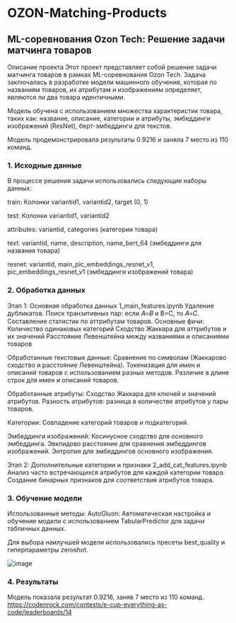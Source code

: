 # OZON-Matching-Products
## ML-соревнования Ozon Tech: Решение задачи матчинга товаров
Описание проекта
Этот проект представляет собой решение задачи матчинга товаров в рамках ML-соревнования Ozon Tech. Задача заключалась в разработке модели машинного обучения, которая по названиям товаров, их атрибутам и изображениям определяет, являются ли два товара идентичными.

Модель обучена с использованием множества характеристик товара, таких как: название, описание, категории и атрибуты, эмбеддинги изображений (ResNet), берт-эмбеддинги для текстов.

Модель продемонстрировала результаты 0.9216 и заняла 7 место из 110 команд.

### 1. Исходные данные
В процессе решения задачи использовались следующие наборы данных:

train: Колонки variantid1, variantid2, target (0, 1)

test: Колонки variantid1, variantid2

attributes: variantid, categories (категории товара)

text: variantid, name, description, name_bert_64 (эмбеддинги для названия товара)

resnet: variantid, main_pic_embeddings_resnet_v1, pic_embeddings_resnet_v1 (эмбеддинги изображений товара)

### 2. Обработка данных 
Этап 1: Основная обработка данных 1_main_features.ipynb
Удаление дубликатов.
Поиск транзитивных пар: если 𝐴=𝐵 и B=C, то 𝐴=𝐶.
Составление статистик по аттрибутам товаров.
Основные фичи:
Количество одинаковых категорий
Сходство Жаккара для аттрибутов и их значений
Расстояние Левенштейна между названиями и описаниями товаров

Обработанные текстовые данные:
Сравнение по символам (Жаккарово сходство и расстояние Левенштейна).
Токенизация для имен и описаний товаров с использованием разных методов.
Различие в длине строк для имен и описаний товаров.

Обработанные атрибуты:
Сходство Жаккара для ключей и значений атрибутов.
Разность атрибутов: разница в количестве атрибутов у пары товаров.

Категории:
Совпадение категорий товаров и подкатегорий.

Эмбеддинги изображений:
Косинусное сходство для основного эмбеддинга.
Эвклидово расстояние для сравнения эмбеддингов изображений.
Энтропия для эмбеддингов основного изображения.

Этап 2: Дополнительные категории и признаки 2_add_cat_features.ipynb
Анализ часто встречающихся атрибутов для каждой категории товара.
Создание бинарных признаков для соответствия атрибутов товара.

### 3. Обучение модели
Использованные методы:
AutoGluon: Автоматическая настройка и обучение модели с использованием TabularPredictor для задачи табличных данных.

Для выбора наилучшей модели использовались пресеты best_quality и гиперпараметры zeroshot.

![image](https://github.com/user-attachments/assets/9cb5636c-8737-49d0-a82f-a4ee87cb8369)


### 4. Результаты
Модель показала результат 0.9216, заняв 7 место из 110 команд. 
https://codenrock.com/contests/e-cup-everything-as-code/leaderboards/14
